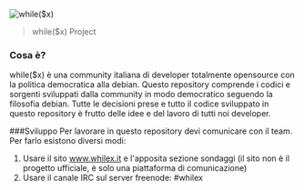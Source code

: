 ![while($x)](http://whilex.it/cdn/img/whilex_github.png)
> while($x) Project 

### Cosa è?
while($x) è una community italiana di developer totalmente opensource con la politica democratica alla debian. Questo repository comprende i codici e sorgenti sviluppati dalla community in modo democratico seguendo la filosofia debian. Tutte le decisioni prese e tutto il codice sviluppato in questo repository è frutto delle idee e del lavoro di tutti noi developer.


###Sviluppo
Per lavorare in questo repository devi comunicare con il team. Per farlo esistono diversi modi:  
 1) Usare il sito www.whilex.it e l'apposita sezione sondaggi (il sito non è il progetto ufficiale, è solo una piattaforma di comunicazione)
 2) Usare il canale IRC sul server freenode: #whilex
